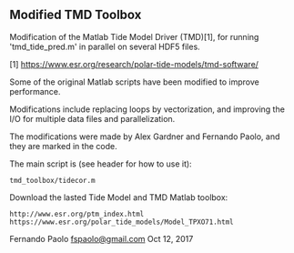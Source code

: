 ## Modified TMD Toolbox

Modification of the Matlab Tide Model Driver (TMD)[1], for running
'tmd_tide_pred.m' in parallel on several HDF5 files.

[1] https://www.esr.org/research/polar-tide-models/tmd-software/

Some of the original Matlab scripts have been modified to improve performance.

Modifications include replacing loops by vectorization, and improving
the I/O for multiple data files and parallelization.

The modifications were made by Alex Gardner and Fernando Paolo, and they are
marked in the code.

The main script is (see header for how to use it):

    tmd_toolbox/tidecor.m

Download the lasted Tide Model and TMD Matlab toolbox:

    http://www.esr.org/ptm_index.html
    https://www.esr.org/polar_tide_models/Model_TPXO71.html


Fernando Paolo <fspaolo@gmail.com>
Oct 12, 2017
